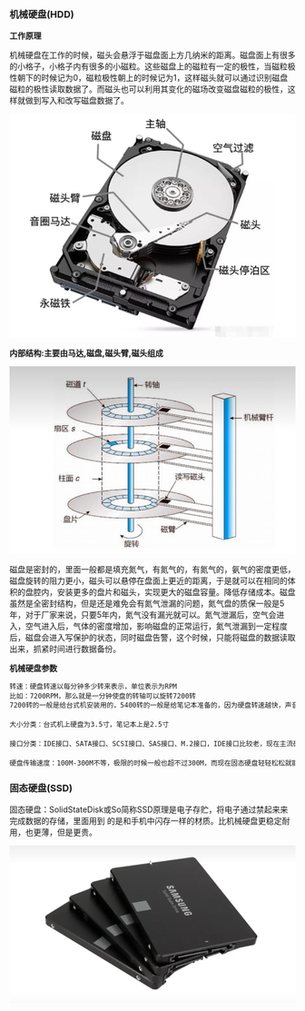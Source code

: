 ### 机械硬盘(HDD)

**工作原理**

机械硬盘在工作的时候，磁头会悬浮于磁盘面上方几纳米的距离。磁盘面上有很多的小格子，小格子内有很多的小磁粒。这些磁盘上的磁粒有一定的极性，当磁粒极性朝下的时候记为0，磁粒极性朝上的时候记为1，这样磁头就可以通过识别磁盘磁粒的极性读取数据了。而磁头也可以利用其变化的磁场改变磁盘磁粒的极性，这样就做到写入和改写磁盘数据了。

![image-20250720141149386](assets/image-20250720141149386.png)

**内部结构:主要由马达,磁盘,磁头臂,磁头组成**

![image-20250720141422312](assets/image-20250720141422312.png)

磁盘是密封的，里面一般都是填充氮气，有氮气的，有氮气的，氨气的密度更低，磁盘旋转的阻力更小，磁头可以悬停在盘面上更近的距离，于是就可以在相同的体积的盘腔内，安装更多的盘片和磁头，实现更大的磁盘容量。降低存储成本。磁盘虽然是全密封结构，但是还是难免会有氮气泄漏的问题，氮气盘的质保一般是5年，对于厂家来说，只要5年内，氮气没有漏光就可以。氮气泄漏后，空气会进入，空气进入后，气体的密度增加，影响磁盘的正常运行，氮气泄漏到一定程度后，磁盘会进入写保护的状态，同时磁盘告警，这个时候，只能将磁盘的数据读取出来，抓紧时间进行数据备份。



**机械硬盘参数**

```txt
转速：硬盘转速以每分钟多少转来表示，单位表示为RPM
比如：7200RPM，那么就是一分钟使盘的转轴可以旋转7200转
7200转的一般是给台式机安装用的，5400转的一般是给笔记本准备的，因为硬盘转速越快，声音越大，所以笔记本为了静音，会用转速相对低的硬盘，而台式机一般不考虑这个，因为台式机的CPU风扇、显卡风扇等都会响，不差硬盘这点声音。服务器的专用硬盘一般是10000转、15000转的。

大小分类：台式机上硬盘为3.5寸，笔记本上是2.5寸

接口分类：IDE接口、SATA接口、SCSI接口、SAS接口、M.2接口，IDE接口比较老，现在主流硬盘接口为SATA3.O接口，SAS接口主要用在服务器上，普通电脑没有SAS接口，M.2是现在比较新的接口，传输速度比SATA快很多，SATA接口的传输速度极限也超不过700M/S，M.2接口的速度轻松达到上千M/s，以后M.2接口会成为趋势。IDE接口的只有机械硬盘，SATA接口有机械硬盘、也有固态硬盘，而且IDE接口的硬盘只有3.5寸的，SATA的是2.5和3.5寸的都有，我们买什么样的硬盘也要看主板上有什么样的接口。M.2接口的只有固态硬盘。

硬盘传输速度：100M-300M不等，极限的时候一般也超不过300M，而现在固态硬盘轻轻松松就能达到300M的速度，那么其实你会发现，以前没有固态硬盘的时候你不管买再好的CPU、内存、显卡等，有时候速度，比如开机速度还是提不上去，那就是因为机械硬盘本身的速度就比较低。有了固态硬盘之后，加载速度提升了太多了。
```





### 固态硬盘(SSD)

固态硬盘：SolidStateDisk或So简称SSD原理是电子存贮，将电子通过禁起来来完成数据的存储，里面用到
的是和手机中闪存一样的材质。比机械硬盘更稳定耐用，也更薄，但是更贵。

![image-20250720142532190](assets/image-20250720142532190.png)